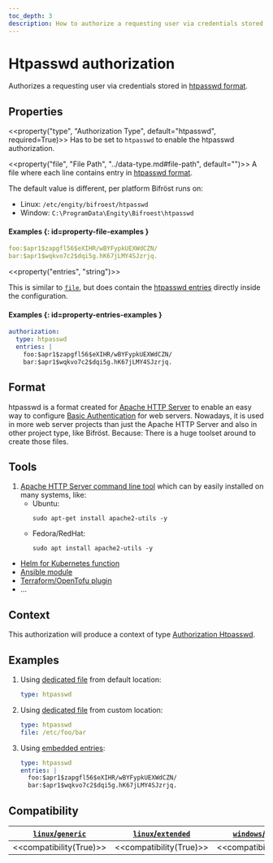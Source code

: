 ```yaml
---
toc_depth: 3
description: How to authorize a requesting user via credentials stored in htpasswd format with Bifröst.
---
```


# Htpasswd authorization

Authorizes a requesting user via credentials stored in [htpasswd format](#format).

## Properties

<<property("type", "Authorization Type", default="htpasswd", required=True)>>
Has to be set to `htpasswd` to enable the htpasswd authorization.

<<property("file", "File Path", "../data-type.md#file-path", default="<os specific>")>>
A file where each line contains entry in [htpasswd format](#format).

The default value is different, per platform Bifröst runs on:

* Linux: `/etc/engity/bifroest/htpasswd`
* Window: `C:\ProgramData\Engity\Bifroest\htpasswd`

#### Examples {: id=property-file-examples }
```{.yaml title="/etc/engity/bifroest/htpasswd"}
foo:$apr1$zapgfl56$eXIHR/wBYFypkUEXWdCZN/
bar:$apr1$wqkvo7c2$dqi5g.hK67jLMY4SJzrjq.
```

<<property("entries", "string")>>

This is similar to [`file`](#property-file), but does contain the [htpasswd entries](#format) directly inside the configuration.

#### Examples {: id=property-entries-examples }
```yaml
authorization:
  type: htpasswd
  entries: |
    foo:$apr1$zapgfl56$eXIHR/wBYFypkUEXWdCZN/
    bar:$apr1$wqkvo7c2$dqi5g.hK67jLMY4SJzrjq.
```

## Format

htpasswd is a format created for [Apache HTTP Server](https://httpd.apache.org/) to enable an easy way to configure [Basic Authentication](https://en.wikipedia.org/wiki/Basic_access_authentication) for web servers. Nowadays, it is used in more web server projects than just the Apache HTTP Server and also in other project type, like Bifröst. Because: There is a huge toolset around to create those files.

## Tools

1. [Apache HTTP Server command line tool](https://httpd.apache.org/docs/2.4/programs/htpasswd.html) which can by easily installed on many systems, like:
    * Ubuntu:
      ```shell
      sudo apt-get install apache2-utils -y
      ```
    * Fedora/RedHat:
      ```shell
      sudo apt install apache2-utils -y
      ```
* [Helm for Kubernetes function](https://helm.sh/docs/chart_template_guide/function_list/#htpasswd)
* [Ansible module](https://docs.ansible.com/ansible/latest/collections/community/general/htpasswd_module.html)
* [Terraform/OpenTofu plugin](https://registry.terraform.io/providers/loafoe/htpasswd/latest/docs/resources/password)
* ...

## Context

This authorization will produce a context of type [Authorization Htpasswd](../context/authorization.md#htpasswd).

## Examples

1. Using [dedicated file](#property-file) from default location:
   ```yaml
   type: htpasswd
   ```
2. Using [dedicated file](#property-file) from custom location:
   ```yaml
   type: htpasswd
   file: /etc/foo/bar
   ```
3. Using [embedded entries](#property-entries):
   ```yaml
   type: htpasswd
   entries: |
     foo:$apr1$zapgfl56$eXIHR/wBYFypkUEXWdCZN/
     bar:$apr1$wqkvo7c2$dqi5g.hK67jLMY4SJzrjq.
   ```

## Compatibility

| [`linux`/`generic`](../../setup/distribution.md#linux-generic) | [`linux`/`extended`](../../setup/distribution.md#linux-extended) | [`windows`/`generic`](../../setup/distribution.md#windows-generic) |
| - | - | - |
| <<compatibility(True)>> | <<compatibility(True)>> | <<compatibility(True)>> |
